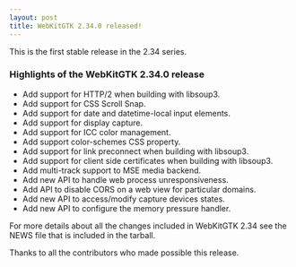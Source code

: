 ```yaml
---
layout: post
title: WebKitGTK 2.34.0 released!
---
```


This is the first stable release in the 2.34 series.

### Highlights of the WebKitGTK 2.34.0 release

 - Add support for HTTP/2 when building with libsoup3.
 - Add support for CSS Scroll Snap.
 - Add support for date and datetime-local input elements.
 - Add support for display capture.
 - Add support for ICC color management.
 - Add support color-schemes CSS property.
 - Add support for link preconnect when building with libsoup3.
 - Add support for client side certificates when building with libsoup3.
 - Add multi-track support to MSE media backend.
 - Add new API to handle web process unresponsiveness.
 - Add API to disable CORS on a web view for particular domains.
 - Add new API to access/modify capture devices states.
 - Add new API to configure the memory pressure handler.

For more details about all the changes included in WebKitGTK 2.34 see
the NEWS file that is included in the tarball.

Thanks to all the contributors who made possible this release.
